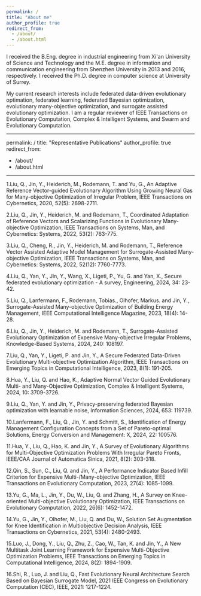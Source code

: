```yaml
---
permalink: /
title: "About me"
author_profile: true
redirect_from: 
  - /about/
  - /about.html
---
```


I received the B.Eng. degree in industrial engineering from Xi'an University of Science and Technology and the M.E. degree in information and communication engineering from Shenzhen University in 2013 and 2016, respectively. I received the Ph.D. degree in computer science at University of Surrey. 

My current research interests include federated data-driven evolutionary optimation, federated learning, federated Bayesian optimization, evolutionary many-objective optimization, and surrogate assisted evolutionary optimization. I am a regular reviewer of IEEE Transactions on Evolutionary Computation, Complex & Intelligent Systems, and Swarm and Evolutionary Computation.

---
permalink: /
title: "Representative Publications"
author_profile: true
redirect_from: 
  - /about/
  - /about.html
---


1.Liu, Q., Jin, Y., Heiderich, M., Rodemann, T. and Yu, G., An Adaptive Reference Vector-guided Evolutionary Algorithm Using Growing Neural Gas for Many-objective Optimization of Irregular Problem, IEEE Transactions on Cybernetics, 2020, 52(5): 2698-2711. 

2.Liu, Q., Jin, Y., Heiderich, M. and Rodemann, T., Coordinated Adaptation of Reference Vectors and Scalarizing Functions in Evolutionary Many-objective Optimization, IEEE Transactions on Systems, Man, and Cybernetics: Systems, 2022, 53(2): 763-775. 

3.Liu, Q., Cheng, R., Jin, Y., Heiderich, M. and Rodemann, T., Reference Vector Assisted Adaptive Model Management for Surrogate-Assisted Many-objective Optimization, IEEE Transactions on Systems, Man, and Cybernetics: Systems, 2022, 52(12): 7760-7773.

4.Liu, Q., Yan, Y., Jin, Y., Wang, X., Ligeti, P., Yu, G. and Yan, X., Secure federated evolutionary optimization - A survey, Engineering, 2024, 34: 23-42. 

5.Liu, Q., Lanfermann, F., Rodemann, Tobias., Olhofer, Markus. and Jin, Y., Surrogate-Assisted Many-objective Optimization of Building Energy Management, IEEE Computational Intelligence Magazine, 2023, 18(4): 14-28. 

6.Liu, Q., Jin, Y., Heiderich, M. and Rodemann, T., Surrogate-Assisted Evolutionary Optimization of Expensive Many-objective Irregular Problems, Knowledge-Based Systems, 2024, 240: 108197.

7.Liu, Q., Yan, Y., Ligeti, P. and Jin, Y., A Secure Federated Data-Driven Evolutionary Multi-objective Optimization Algorithm, IEEE Transactions on Emerging Topics in Computational Intelligence, 2023, 8(1): 191-205. 

8.Hua, Y., Liu, Q. and Hao, K.,  Adaptive Normal Vector Guided Evolutionary Multi- and Many-Objective Optimization, Complex & Intelligent Systems, 2024, 10: 3709-3726. 

9.Liu, Q., Yan, Y. and Jin, Y., Privacy-preserving federated Bayesian optimization with learnable noise, Information Sciences, 2024, 653: 119739. 

10.Lanfermann, F., Liu, Q., Jin, Y. and Schmitt, S., Identification of Energy Management Configuration Concepts from a Set of Pareto-optimal Solutions, Energy Conversion and Management: X, 2024, 22: 100576. 

11.Hua, Y., Liu, Q., Hao, K. and Jin, Y., A Survey of Evolutionary Algorithms for Multi-Objective Optimization Problems With Irregular Pareto Fronts, IEEE/CAA Journal of Automatica Sinica, 2021, 8(2): 303-318. 

12.Qin, S., Sun, C., Liu, Q. and Jin, Y., A Performance Indicator Based Infill Criterion for Expensive Multi-/Many-objective Optimization, IEEE Transactions on Evolutionary Computation, 2023, 27(4): 1085-1099. 

13.Yu, G., Ma, L., Jin, Y., Du, W., Liu, Q. and Zhang, H., A Survey on Knee-oriented Multi-objective Evolutionary Optimization, IEEE Transactions on Evolutionary Computation, 2022, 26(6): 1452-1472. 

14.Yu, G., Jin, Y., Olhofer, M., Liu, Q. and Du, W., Solution Set Augmentation for Knee Identification in Multiobjective Decision Analysis, IEEE Transactions on Cybernetics, 2021, 53(4): 2480-2493.

15.Luo, J., Dong, Y., Liu, Q., Zhu, Z., Cao, W., Tan, K. and Jin, Y., A New Multitask Joint Learning Framework for Expensive Multi-Objective Optimization Problems, IEEE Transactions on Emerging Topics in Computational Intelligence, 2024, 8(2): 1894-1909. 

16.Shi, R., Luo, J. and Liu, Q., Fast Evolutionary Neural Architecture Search Based on Bayesian Surrogate Model, 2021 IEEE Congress on Evolutionary Computation (CEC), IEEE, 2021: 1217-1224.



